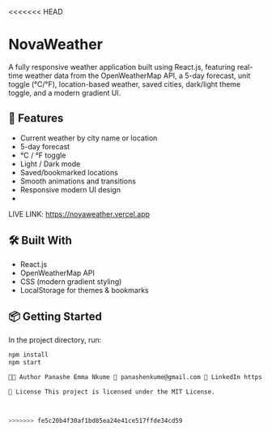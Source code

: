 <<<<<<< HEAD
# NovaWeather

A fully responsive weather application built using React.js, featuring real-time weather data from the OpenWeatherMap API, a 5-day forecast, unit toggle (°C/°F), location-based weather, saved cities, dark/light theme toggle, and a modern gradient UI.

## 🚀 Features
- Current weather by city name or location
- 5-day forecast
- °C / °F toggle
- Light / Dark mode
- Saved/bookmarked locations
- Smooth animations and transitions
- Responsive modern UI design
- 
LIVE LINK:
https://novaweather.vercel.app

## 🛠️ Built With
- React.js
- OpenWeatherMap API
- CSS (modern gradient styling)
- LocalStorage for themes & bookmarks

## 📦 Getting Started

In the project directory, run:

```bash
npm install
npm start

👩‍💻 Author Panashe Emma Nkume 💌 panashenkume@gmail.com 🔗 LinkedIn https://www.linkedin.com/in/panashe-nkume-086215257/ 💻 GitHub https://github.com/Panashe2217/

📄 License This project is licensed under the MIT License.



>>>>>>> fe5c20b4f30af1bd85ea24e41ce517ffde34cd59
